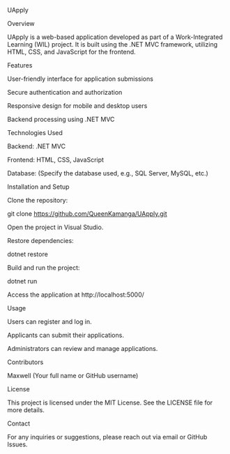 UApply

Overview

UApply is a web-based application developed as part of a Work-Integrated Learning (WIL) project. It is built using the .NET MVC framework, utilizing HTML, CSS, and JavaScript for the frontend.

Features

User-friendly interface for application submissions

Secure authentication and authorization

Responsive design for mobile and desktop users

Backend processing using .NET MVC

Technologies Used

Backend: .NET MVC

Frontend: HTML, CSS, JavaScript

Database: (Specify the database used, e.g., SQL Server, MySQL, etc.)

Installation and Setup

Clone the repository:

git clone https://github.com/QueenKamanga/UApply.git

Open the project in Visual Studio.

Restore dependencies:

dotnet restore

Build and run the project:

dotnet run

Access the application at http://localhost:5000/

Usage

Users can register and log in.

Applicants can submit their applications.

Administrators can review and manage applications.

Contributors

Maxwell (Your full name or GitHub username)

License

This project is licensed under the MIT License. See the LICENSE file for more details.

Contact

For any inquiries or suggestions, please reach out via email or GitHub Issues.

